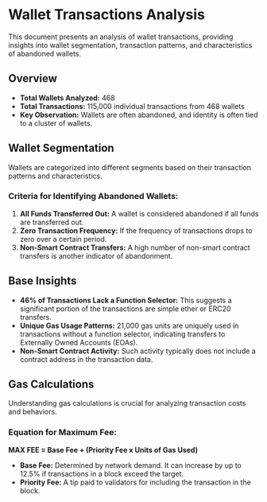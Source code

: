 # Wallet Transactions Analysis

This document presents an analysis of wallet transactions, providing insights into wallet segmentation, transaction patterns, and characteristics of abandoned wallets.

## Overview

- **Total Wallets Analyzed:** 468
- **Total Transactions:** 115,000 individual transactions from 468 wallets
- **Key Observation:** Wallets are often abandoned, and identity is often tied to a cluster of wallets.

## Wallet Segmentation

Wallets are categorized into different segments based on their transaction patterns and characteristics.

### Criteria for Identifying Abandoned Wallets:

1. **All Funds Transferred Out:** A wallet is considered abandoned if all funds are transferred out.
2. **Zero Transaction Frequency:** If the frequency of transactions drops to zero over a certain period.
3. **Non-Smart Contract Transfers:** A high number of non-smart contract transfers is another indicator of abandonment.

## Base Insights

- **46% of Transactions Lack a Function Selector:** This suggests a significant portion of the transactions are simple ether or ERC20 transfers.
- **Unique Gas Usage Patterns:** 21,000 gas units are uniquely used in transactions without a function selector, indicating transfers to Externally Owned Accounts (EOAs).
- **Non-Smart Contract Activity:** Such activity typically does not include a contract address in the transaction data.

## Gas Calculations

Understanding gas calculations is crucial for analyzing transaction costs and behaviors.

### Equation for Maximum Fee:

**MAX FEE = Base Fee + (Priority Fee x Units of Gas Used)**

- **Base Fee:** Determined by network demand. It can increase by up to 12.5% if transactions in a block exceed the target.
- **Priority Fee:** A tip paid to validators for including the transaction in the block.


